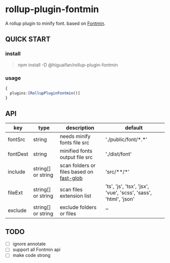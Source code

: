 # rollup-plugin-fontmin

A rollup plugin to minify font. based on [Fontmin](https://github.com/ecomfe/fontmin).

## QUICK START

### install

> npm install -D @higuaifan/rollup-plugin-fontmin

### usage

```ts
{
  plugins:[RollupPluginFontmin()]
}
```

## API

| key      | type               | description                                                                     | default                                                         |
|----------|--------------------|---------------------------------------------------------------------------------|-----------------------------------------------------------------|
| fontSrc  | string             | needs minify fonts file src                                                     | './public/font/\*.*'                                            |
| fontDest | string             | minified fonts output file src                                                  | './dist/font'                                                   |
| include  | string[] or string | scan folders or files based on [fast-glob](https://github.com/mrmlnc/fast-glob) | 'src/**/*'                                                      |
| fileExt  | string[] or string | scan files extension list                                                       | 'ts', 'js', 'tsx', 'jsx', 'vue', 'scss', 'sass', 'html', 'json' |
| exclude  | string[] or string | exclude folders or files                                                        | ''                                                              |

## TODO

- [ ] ignore annotate
- [ ] support all Fontmin api
- [ ] make code strong
